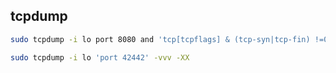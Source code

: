 
## tcpdump

```bash
sudo tcpdump -i lo port 8080 and 'tcp[tcpflags] & (tcp-syn|tcp-fin) !=0' -nn  查看本机8080端口的流量

sudo tcpdump -i lo 'port 42442' -vvv -XX



```
